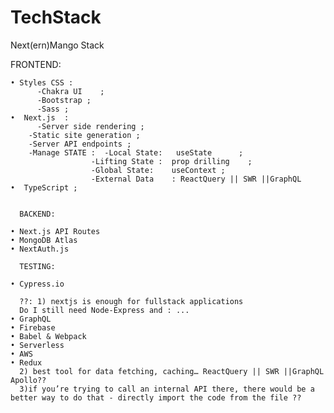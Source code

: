 # TechStack

Next(ern)Mango  Stack

FRONTEND:

    • Styles CSS :
          -Chakra UI 	;	
          -Bootstrap ;
          -Sass ;
    •  Next.js  :
          -Server side rendering ;
		-Static site generation ;
		-Server API endpoints ;
		-Manage STATE :  -Local State:   useState      ;
					  -Lifting State :  prop drilling 	 ;
					  -Global State: 	useContext ;
					  -External Data	: ReactQuery || SWR ||GraphQL
    •  TypeScript ;


      BACKEND:

    • Next.js API Routes
    • MongoDB Atlas
    • NextAuth.js
      
      TESTING:
      
    • Cypress.io

      ??: 1) nextjs is enough for fullstack applications 
      Do I still need Node-Express and : ...
    • GraphQL
    • Firebase
    • Babel & Webpack
    • Serverless
    • AWS
    • Redux
      2) best tool for data fetching, caching… ReactQuery || SWR ||GraphQL Apollo??
      3)if you’re trying to call an internal API there, there would be a better way to do that - directly import the code from the file ??



      


	



